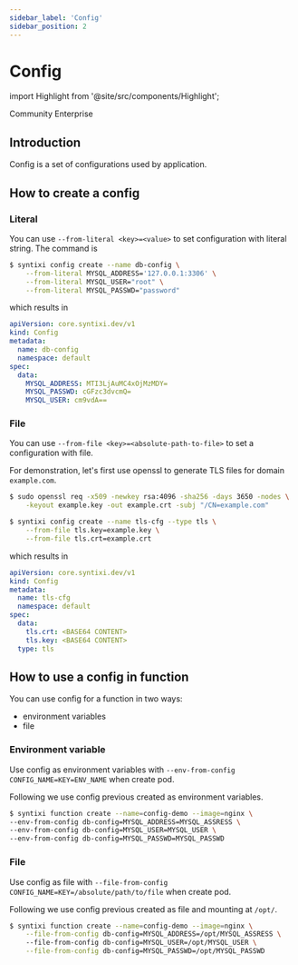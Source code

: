 ```yaml
---
sidebar_label: 'Config'
sidebar_position: 2
---
```


# Config

import Highlight from '@site/src/components/Highlight';

<div class="pill-list">
    <Highlight color="rgb(31 167 138)">Community</Highlight>
    <Highlight color="rgb(238 67 110)">Enterprise</Highlight>
</div>

## Introduction

Config is a set of configurations used by application.

## How to create a config

### Literal

You can use `--from-literal <key>=<value>` to set configuration with literal string. The command is

```bash
$ syntixi config create --name db-config \
    --from-literal MYSQL_ADDRESS='127.0.0.1:3306' \
    --from-literal MYSQL_USER="root" \
    --from-literal MYSQL_PASSWD="password" 
```

which results in 

```yaml
apiVersion: core.syntixi.dev/v1
kind: Config
metadata:
  name: db-config
  namespace: default
spec:
  data:
    MYSQL_ADDRESS: MTI3LjAuMC4xOjMzMDY=
    MYSQL_PASSWD: cGFzc3dvcmQ=
    MYSQL_USER: cm9vdA==
```


### File

You can use `--from-file <key>=<absolute-path-to-file>` to set a configuration with file.

For demonstration, let's first use openssl to generate TLS files for domain `example.com`.

```bash
$ sudo openssl req -x509 -newkey rsa:4096 -sha256 -days 3650 -nodes \
    -keyout example.key -out example.crt -subj "/CN=example.com"
```

```bash
$ syntixi config create --name tls-cfg --type tls \
    --from-file tls.key=example.key \
    --from-file tls.crt=example.crt
```

which results in 

```yaml
apiVersion: core.syntixi.dev/v1
kind: Config
metadata:
  name: tls-cfg
  namespace: default
spec:
  data:
    tls.crt: <BASE64 CONTENT>
    tls.key: <BASE64 CONTENT>
  type: tls
```

## How to use a config in function

You can use config for a function in two ways:
* environment variables
* file

### Environment variable

Use config as environment variables with `--env-from-config CONFIG_NAME=KEY=ENV_NAME` when create pod.

Following we use config previous created as environment variables.

```bash
$ syntixi function create --name=config-demo --image=nginx \
--env-from-config db-config=MYSQL_ADDRESS=MYSQL_ASSRESS \ 
--env-from-config db-config=MYSQL_USER=MYSQL_USER \
--env-from-config db-config=MYSQL_PASSWD=MYSQL_PASSWD
```
### File

Use config as file with `--file-from-config CONFIG_NAME=KEY=/absolute/path/to/file` when create pod.

Following we use config previous created as file and mounting at `/opt/`.

```bash
$ syntixi function create --name=config-demo --image=nginx \
    --file-from-config db-config=MYSQL_ADDRESS=/opt/MYSQL_ASSRESS \ 
    --file-from-config db-config=MYSQL_USER=/opt/MYSQL_USER \
    --file-from-config db-config=MYSQL_PASSWD=/opt/MYSQL_PASSWD
```